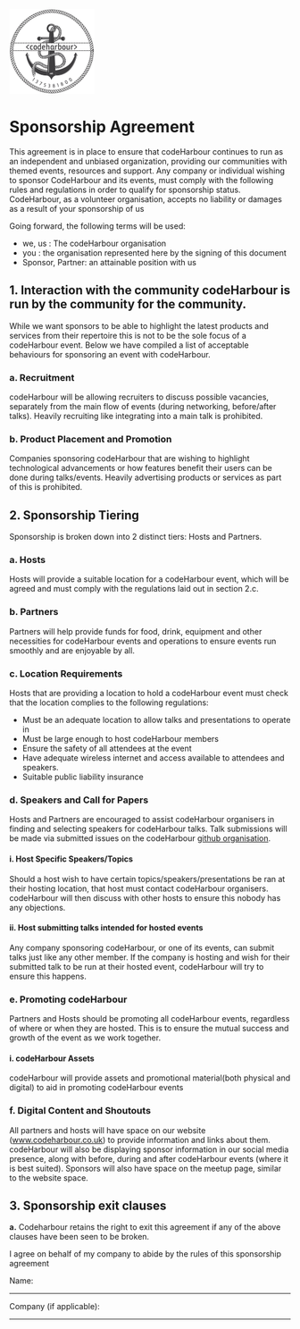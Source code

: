 ![codeHarbour Logo](./logo.png)

# Sponsorship Agreement

This agreement is in place to ensure that codeHarbour continues to run as an independent and unbiased organization, providing our communities with themed events, resources and support.
Any company or individual wishing to sponsor CodeHarbour and its events, must comply with the following rules and regulations in order to qualify for sponsorship status.
CodeHarbour, as a volunteer organisation, accepts no liability or damages as a result of your sponsorship of us

Going forward, the following terms will be used:
- we, us : The codeHarbour organisation
- you : the organisation represented here by the signing of this document
- Sponsor, Partner: an attainable position with us

## 1. Interaction with the community codeHarbour is run by the community for the community.
While we want sponsors to be able to highlight the latest products and services from their repertoire this is not to be the sole focus of a codeHarbour event.
Below we have compiled a list of acceptable behaviours for sponsoring an event with codeHarbour.

### a. Recruitment
codeHarbour will be allowing recruiters to discuss possible vacancies, separately from the main flow of events (during networking, before/after talks).
Heavily recruiting like integrating into a main talk is prohibited.
### b. Product Placement and Promotion
Companies sponsoring codeHarbour that are wishing to highlight technological advancements or how features benefit their users can be done during talks/events.
Heavily advertising products or services as part of this is prohibited.

## 2. Sponsorship Tiering
Sponsorship is broken down into 2 distinct tiers: Hosts and Partners.

### a. Hosts
Hosts will provide a suitable location for a codeHarbour event, which will be agreed and must comply with the regulations laid out in section 2.c.

### b. Partners
Partners will help provide funds for food, drink, equipment and other necessities for codeHarbour events and operations to ensure events run smoothly and are enjoyable by all.

### c. Location Requirements
Hosts that are providing a location to hold a codeHarbour event must check that the location complies to the following regulations:
- Must be an adequate location to allow talks and presentations to operate in
- Must be large enough to host codeHarbour members
- Ensure the safety of all attendees at the event
- Have adequate wireless internet and access available to attendees and speakers.
- Suitable public liability insurance

### d. Speakers and Call for Papers
Hosts and Partners are encouraged to assist codeHarbour organisers in finding and selecting speakers for codeHarbour talks.
Talk submissions will be made via submitted issues on the codeHarbour [github organisation](https://github.com/codeharbour/codeharbour.github.io).
#### i. Host Specific Speakers/Topics
Should a host wish to have certain topics/speakers/presentations be ran at their hosting location, that host must contact codeHarbour organisers.
codeHarbour will then discuss with other hosts to ensure this nobody has any objections.
#### ii. Host submitting talks intended for hosted events
Any company sponsoring codeHarbour, or one of its events, can submit talks just like any other member.
If the company is hosting and wish for their submitted talk to be run at their hosted event, codeHarbour will try to ensure this happens.
### e. Promoting codeHarbour
Partners and Hosts should be promoting all codeHarbour events, regardless of where or when they are hosted. This is to ensure the mutual success and growth of the event as we work together.
#### i. codeHarbour Assets
codeHarbour will provide assets and promotional material(both physical and digital) to aid in promoting codeHarbour events
### f. Digital Content and Shoutouts
All partners and hosts will have space on our website (www.codeharbour.co.uk) to provide information and links about them.
codeHarbour will also be displaying sponsor information in our social media presence, along with before, during and after codeHarbour events (where it is best suited).
Sponsors will also have space on the meetup page, similar to the website space.
## 3. Sponsorship exit clauses
**a.** Codeharbour retains the right to exit this agreement if any of the above clauses have been seen to be broken.

I agree on behalf of my company to abide by the rules of this sponsorship agreement

Name:
______________________________________

Company (if applicable):
_______________________________________
